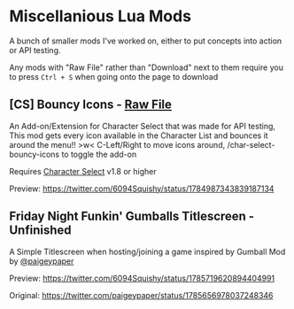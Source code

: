 # Miscellanious Lua Mods

A bunch of smaller mods I've worked on, either to put concepts into action or API testing.

Any mods with "Raw File" rather than "Download" next to them require you to press `Ctrl + S` when going onto the page to download

## [CS] Bouncy Icons - [Raw File](https://raw.githubusercontent.com/Squishy6094/misc-mods-coop/main/mods/cs-bouncy-icons.lua)
An Add-on/Extension for Character Select that was made for API testing, This mod gets every icon available in the Character List and bounces it around the menu!! >w< C-Left/Right to move icons around, /char-select-bouncy-icons to toggle the add-on

Requires [Character Select](https://github.com/Squishy6094/character-select-coop) v1.8 or higher

Preview: https://twitter.com/6094Squishy/status/1784987343839187134

## Friday Night Funkin' Gumballs Titlescreen - Unfinished
A Simple Titlescreen when hosting/joining a game inspired by Gumball Mod by [@paigeypaper](https://twitter.com/paigeypaper)

Preview: https://twitter.com/6094Squishy/status/1785719620894404991

Original: https://twitter.com/paigeypaper/status/1785656978037248346
